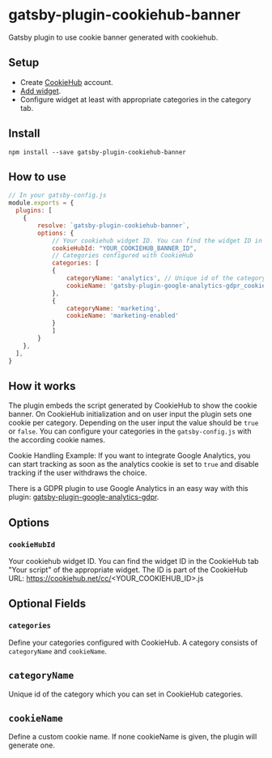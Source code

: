 # gatsby-plugin-cookiehub-banner
Gatsby plugin to use cookie banner generated with cookiehub.

## Setup

* Create [CookieHub](https://www.cookiehub.com/) account.
* [Add widget](https://www.cookiehub.com/widgets).
* Configure widget at least with appropriate categories in the category tab.

## Install

`npm install --save gatsby-plugin-cookiehub-banner`

## How to use

```javascript
// In your gatsby-config.js
module.exports = {
  plugins: [
    {
        resolve: `gatsby-plugin-cookiehub-banner`,
        options: {
            // Your cookiehub widget ID. You can find the widget ID in the CookieHub tab "Your script" of the appropriate widget. The ID is part of the CookieHub URL: https://cookiehub.net/cc/<YOUR_COOKIEHUB_ID>.js
            cookieHubId: "YOUR_COOKIEHUB_BANNER_ID",
            // Categories configured with CookieHub
            categories: [
            { 
                categoryName: 'analytics', // Unique id of the category which you can set in CookieHub categories.
                cookieName: 'gatsby-plugin-google-analytics-gdpr_cookies-enabled' // Custom cookie name
            },
            { 
                categoryName: 'marketing',
                cookieName: 'marketing-enabled'
            }
            ]
        }
    },
  ],
}
```
## How it works
The plugin embeds the script generated by CookieHub to show the cookie banner. 
On CookieHub initialization and on user input the plugin sets one cookie per category. Depending on the user input the value should be `true` or `false`. 
You can configure your categories in the `gatsby-config.js` with the according cookie names.

Cookie Handling Example: 
If you want to integrate Google Analytics, you can start tracking as soon as the analytics cookie is set to `true` and disable tracking if the user withdraws the choice.

There is a GDPR plugin to use Google Analytics in an easy way with this plugin: [gatsby-plugin-google-analytics-gdpr](https://github.com/VirtualFox0/gatsby-plugin-google-analytics-gdpr). 

## Options

### `cookieHubId`

Your cookiehub widget ID. You can find the widget ID in the CookieHub tab "Your script" of the appropriate widget. The ID is part of the CookieHub URL: https://cookiehub.net/cc/<YOUR_COOKIEHUB_ID>.js

## Optional Fields

### `categories`

Define your categories configured with CookieHub. A category consists of `categoryName` and `cookieName`. 

## `categoryName`

Unique id of the category which you can set in CookieHub categories.

## `cookieName`

Define a custom cookie name. If none cookieName is given, the plugin will generate one.
